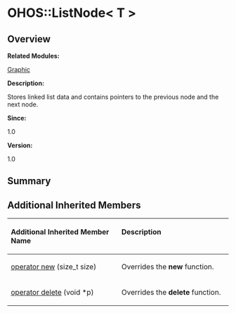 # OHOS::ListNode< T \><a name="ZH-CN_TOPIC_0000001054718159"></a>

## **Overview**<a name="section283541319093535"></a>

**Related Modules:**

[Graphic](Graphic.md)

**Description:**

Stores linked list data and contains pointers to the previous node and the next node. 

**Since:**

1.0

**Version:**

1.0

## **Summary**<a name="section302139930093535"></a>

## Additional Inherited Members<a name="inherited"></a>

<a name="table1085431729093535"></a>
<table><thead align="left"><tr id="row1071693963093535"><th class="cellrowborder" valign="top" width="50%" id="mcps1.1.3.1.1"><p id="p257841241093535"><a name="p257841241093535"></a><a name="p257841241093535"></a>Additional Inherited Member Name</p>
</th>
<th class="cellrowborder" valign="top" width="50%" id="mcps1.1.3.1.2"><p id="p417222318093535"><a name="p417222318093535"></a><a name="p417222318093535"></a>Description</p>
</th>
</tr>
</thead>
<tbody><tr id="row933114680093535"><td class="cellrowborder" valign="top" width="50%" headers="mcps1.1.3.1.1 "><p id="p1114943037093535"><a name="p1114943037093535"></a><a name="p1114943037093535"></a><a href="Graphic.md#ga4854963aa969ee20a6cd174a70f5cd23">operator new</a> (size_t size)</p>
</td>
<td class="cellrowborder" valign="top" width="50%" headers="mcps1.1.3.1.2 "><p id="p201119525093535"><a name="p201119525093535"></a><a name="p201119525093535"></a>Overrides the <strong id="b1184596042093535"><a name="b1184596042093535"></a><a name="b1184596042093535"></a>new</strong> function. </p>
</td>
</tr>
<tr id="row1439624720093535"><td class="cellrowborder" valign="top" width="50%" headers="mcps1.1.3.1.1 "><p id="p400368764093535"><a name="p400368764093535"></a><a name="p400368764093535"></a><a href="Graphic.md#gadf1997a0f56ac2b220e7f0f8e8e0a6ef">operator delete</a> (void *p)</p>
</td>
<td class="cellrowborder" valign="top" width="50%" headers="mcps1.1.3.1.2 "><p id="p200659772093535"><a name="p200659772093535"></a><a name="p200659772093535"></a>Overrides the <strong id="b430717930093535"><a name="b430717930093535"></a><a name="b430717930093535"></a>delete</strong> function. </p>
</td>
</tr>
</tbody>
</table>

